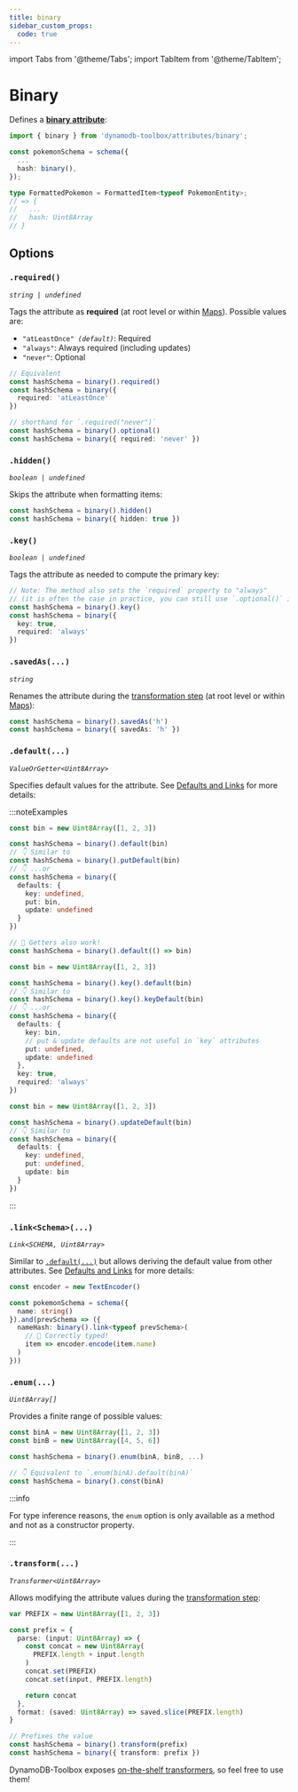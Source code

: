 ```yaml
---
title: binary
sidebar_custom_props:
  code: true
---
```


import Tabs from '@theme/Tabs';
import TabItem from '@theme/TabItem';

# Binary

Defines a [**binary attribute**](https://docs.aws.amazon.com/amazondynamodb/latest/developerguide/HowItWorks.NamingRulesDataTypes.html#HowItWorks.DataTypes):

```ts
import { binary } from 'dynamodb-toolbox/attributes/binary';

const pokemonSchema = schema({
  ...
  hash: binary(),
});

type FormattedPokemon = FormattedItem<typeof PokemonEntity>;
// => {
//   ...
//   hash: Uint8Array
// }
```

## Options

### `.required()`

<p style={{ marginTop: '-15px' }}><i><code>string | undefined</code></i></p>

Tags the attribute as **required** (at root level or within [Maps](../11-map/index.md)). Possible values are:

- <code>"atLeastOnce" <i>(default)</i></code>: Required
- `"always"`: Always required (including updates)
- `"never"`: Optional

```ts
// Equivalent
const hashSchema = binary().required()
const hashSchema = binary({
  required: 'atLeastOnce'
})

// shorthand for `.required("never")`
const hashSchema = binary().optional()
const hashSchema = binary({ required: 'never' })
```

### `.hidden()`

<p style={{ marginTop: '-15px' }}><i><code>boolean | undefined</code></i></p>

Skips the attribute when formatting items:

```ts
const hashSchema = binary().hidden()
const hashSchema = binary({ hidden: true })
```

### `.key()`

<p style={{ marginTop: '-15px' }}><i><code>boolean | undefined</code></i></p>

Tags the attribute as needed to compute the primary key:

```ts
// Note: The method also sets the `required` property to "always"
// (it is often the case in practice, you can still use `.optional()` if needed)
const hashSchema = binary().key()
const hashSchema = binary({
  key: true,
  required: 'always'
})
```

### `.savedAs(...)`

<p style={{ marginTop: '-15px' }}><i><code>string</code></i></p>

Renames the attribute during the [transformation step](../14-actions/1-parse.md) (at root level or within [Maps](../11-map/index.md)):

```ts
const hashSchema = binary().savedAs('h')
const hashSchema = binary({ savedAs: 'h' })
```

### `.default(...)`

<p style={{ marginTop: '-15px' }}><i><code>ValueOrGetter&lt;Uint8Array&gt;</code></i></p>

Specifies default values for the attribute. See [Defaults and Links](../3-defaults-and-links/index.md) for more details:

:::noteExamples

<Tabs>
<TabItem value="put" label="Put">

```ts
const bin = new Uint8Array([1, 2, 3])

const hashSchema = binary().default(bin)
// 👇 Similar to
const hashSchema = binary().putDefault(bin)
// 👇 ...or
const hashSchema = binary({
  defaults: {
    key: undefined,
    put: bin,
    update: undefined
  }
})

// 🙌 Getters also work!
const hashSchema = binary().default(() => bin)
```

</TabItem>
<TabItem value="key" label="Key">

```ts
const bin = new Uint8Array([1, 2, 3])

const hashSchema = binary().key().default(bin)
// 👇 Similar to
const hashSchema = binary().key().keyDefault(bin)
// 👇 ...or
const hashSchema = binary({
  defaults: {
    key: bin,
    // put & update defaults are not useful in `key` attributes
    put: undefined,
    update: undefined
  },
  key: true,
  required: 'always'
})
```

</TabItem>
<TabItem value="update" label="Update">

```ts
const bin = new Uint8Array([1, 2, 3])

const hashSchema = binary().updateDefault(bin)
// 👇 Similar to
const hashSchema = binary({
  defaults: {
    key: undefined,
    put: undefined,
    update: bin
  }
})
```

</TabItem>
</Tabs>

:::

### `.link<Schema>(...)`

<p style={{ marginTop: '-15px' }}><i><code>Link&lt;SCHEMA, Uint8Array&gt;</code></i></p>

Similar to [`.default(...)`](#default) but allows deriving the default value from other attributes. See [Defaults and Links](../3-defaults-and-links/index.md) for more details:

```ts
const encoder = new TextEncoder()

const pokemonSchema = schema({
  name: string()
}).and(prevSchema => ({
  nameHash: binary().link<typeof prevSchema>(
    // 🙌 Correctly typed!
    item => encoder.encode(item.name)
  )
}))
```

### `.enum(...)`

<p style={{ marginTop: '-15px' }}><i><code>Uint8Array[]</code></i></p>

Provides a finite range of possible values:

```ts
const binA = new Uint8Array([1, 2, 3])
const binB = new Uint8Array([4, 5, 6])

const hashSchema = binary().enum(binA, binB, ...)

// 👇 Equivalent to `.enum(binA).default(binA)`
const hashSchema = binary().const(binA)
```

:::info

For type inference reasons, the `enum` option is only available as a method and not as a constructor property.

:::

### `.transform(...)`

<p style={{ marginTop: '-15px' }}><i><code>Transformer&lt;Uint8Array&gt;</code></i></p>

Allows modifying the attribute values during the [transformation step](../14-actions/1-parse.md):

```ts
var PREFIX = new Uint8Array([1, 2, 3])

const prefix = {
  parse: (input: Uint8Array) => {
    const concat = new Uint8Array(
      PREFIX.length + input.length
    )
    concat.set(PREFIX)
    concat.set(input, PREFIX.length)

    return concat
  },
  format: (saved: Uint8Array) => saved.slice(PREFIX.length)
}

// Prefixes the value
const hashSchema = binary().transform(prefix)
const hashSchema = binary({ transform: prefix })
```

DynamoDB-Toolbox exposes [on-the-shelf transformers](../15-transformers/1-usage.md), so feel free to use them!
